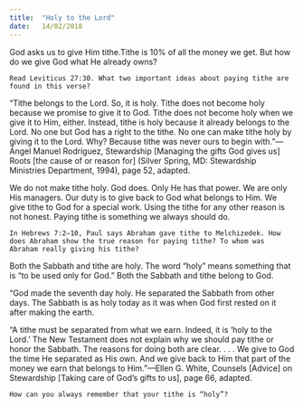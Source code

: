 ```yaml
---
title:  "Holy to the Lord"
date:   14/02/2018
---
```


God asks us to give Him tithe.Tithe is 10% of all the money we get. But how do we give God what He already owns? 

`Read Leviticus 27:30. What two important ideas about paying tithe are found in this verse?` 

“Tithe belongs to the Lord. So, it is holy. Tithe does not become holy because we promise to give it to God. Tithe does not become holy when we give it to Him, either. Instead, tithe is holy because it already belongs to the Lord. No one but God has a right to the tithe. No one can make tithe holy by giving it to the Lord. Why? Because tithe was never ours to begin with.”—Ángel Manuel Rodríguez, Stewardship [Managing the gifts God gives us] Roots [the cause of or reason for] (Silver Spring, MD: Stewardship Ministries Department, 1994), page 52, adapted. 

We do not make tithe holy. God does. Only He has that power. We are only His managers. Our duty is to give back to God what belongs to Him. We give tithe to God for a special work. Using the tithe for any other reason is not honest. Paying tithe is something we always should do. 

`In Hebrews 7:2–10, Paul says Abraham gave tithe to Melchizedek. How does Abraham show the true reason for paying tithe? To whom was Abraham really giving his tithe?` 

Both the Sabbath and tithe are holy. The word “holy” means something that is “to be used only for God.” Both the Sabbath and tithe belong to God. 

“God made the seventh day holy. He separated the Sabbath from other days. The Sabbath is as holy today as it was when God first rested on it after making the earth. 

“A tithe must be separated from what we earn. Indeed, it is ‘holy to the Lord.’ The New Testament does not explain why we should pay tithe or honor the Sabbath. The reasons for doing both are clear. . . . We give to God the time He separated as His own. And we give back to Him that part of the money we earn that belongs to Him.”—Ellen G. White, Counsels [Advice] on Stewardship [Taking care of God’s gifts to us], page 66, adapted. 

`How can you always remember that your tithe is “holy”?`